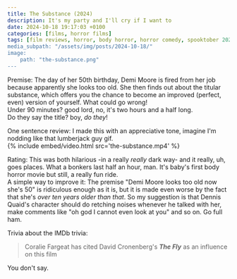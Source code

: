 ```yaml
---
title: The Substance (2024)
description: It's my party and I'll cry if I want to
date: 2024-10-18 19:17:03 +0100
categories: [films, horror films]
tags: [film reviews, horror, body horror, horror comedy, spooktober 2024, the writer's barely-disguised fetish, buttsploitation, they say the title]
media_subpath: "/assets/img/posts/2024-10-18/"
image:
    path: "the-substance.png"
---
```

<span class="reviewsection">Premise:</span> The day of her 50th birthday, Demi Moore is fired from her job because apparently she looks too old. She then finds out about the titular substance, which offers you the chance to become an improved (perfect, even) version of yourself. What could go wrong!<br/>
<span class="reviewsection">Under 90 minutes?</span> good lord, no, it's two hours and a half long.<br/>
<span class="reviewsection">Do they say the title?</span> boy, *do they*!

<span class="reviewsection">One sentence review:</span> I made this with an appreciative tone, imagine I'm nodding like that lumberjack guy gif.<br/>
{% include embed/video.html src='the-substance.mp4' %}

<span class="reviewsection">Rating:</span> This was both hilarious -in a really *really* dark way- and it really, uh, goes places. What a bonkers last half an hour, man. It's baby's first body horror movie but still, a really fun ride.<br/>
<span class="reviewsection">A simple way to improve it:</span> The premise "Demi Moore looks too old now she's 50" is ridiculous enough as it is, but it is made even worse by the fact that she's *over ten years older than that*. So my suggestion is that Dennis Quaid's character should do retching noises whenever he talked with her, make comments like "oh god I cannot even look at you" and so on. Go full ham.

<span class="reviewsection">Trivia about the IMDb trivia:</span>
> Coralie Fargeat has cited David Cronenberg's ***The Fly*** as an influence on this film

You don't say.